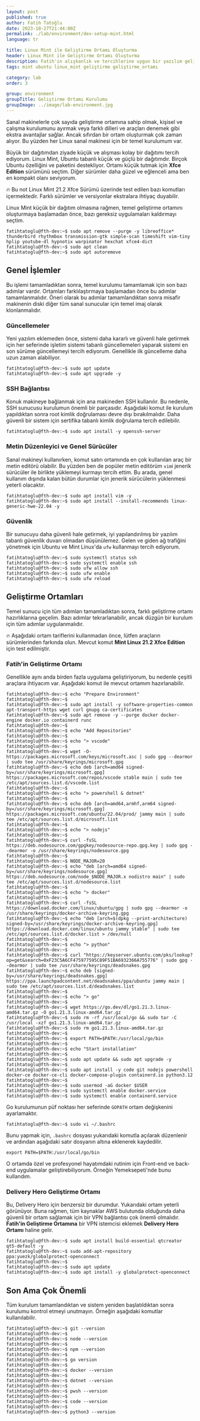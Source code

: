 ```yaml
---
layout: post
published: true
author: Fatih Tatoğlu
date: 2023-10-27T21:44:00Z
permalink: ./lab/environment/dev-setup-mint.html
language: tr

title: Linux Mint ile Geliştirme Ortamı Oluşturma
header: Linux Mint ile Geliştirme Ortamı Oluşturma
description: Fatih'in alışkanlık ve tercihlerine uygun bir yazılım geliştirme ortamı hazırlamak.
tags: mint ubuntu linux_mint geliştirme geliştirme_ortamı

category: lab
order: 3

group: environment
groupTitle: Geliştirme Ortamı Kurulumu
groupImage: ../image/lab-environment.jpg
---
```


Sanal makinelerle çok sayıda geliştirme ortamına sahip olmak, kişisel ve çalışma kurulumunu ayırmak veya farklı dilleri ve araçları denemek gibi ekstra avantajlar sağlar. Ancak sıfırdan bir ortam oluşturmak çok zaman alıyor. Bu yüzden her Linux sanal makinesi için bir temel kurulumum var.

Büyük bir dağıtımdan ziyade küçük ve alışması kolay bir dağıtımı tercih ediyorum. Linux Mint, Ubuntu tabanlı küçük ve güçlü bir dağıtımdır. Birçok Ubuntu özelliğini ve paketini destekliyor. Ortamı küçük tutmak için **Xfce Edition** sürümünü seçtim. Diğer sürümler daha güzel ve eğlenceli ama ben en kompakt olanı seviyorum.

🔥 Bu not Linux Mint 21.2 Xfce Sürümü üzerinde test edilen bazı komutları içermektedir. Farklı sürümler ve versiyonlar ekstralara ihtiyaç duyabilir.

Linux Mint küçük bir dağıtım olmasına rağmen, temel geliştirme ortamını oluşturmaya başlamadan önce, bazı gereksiz uygulamaları kaldırmayı seçtim.

```shell
fatihtatoglu@fth-dev:~$ sudo apt remove --purge -y libreoffice* thunderbird rhythmbox transmission-gtk simple-scan timeshift vim-tiny hplip youtube-dl hypnotix warpinator hexchat xfce4-dict
fatihtatoglu@fth-dev:~$ sudo apt clean
fatihtatoglu@fth-dev:~$ sudo apt autoremove
```

## Genel İşlemler

Bu işlemi tamamladıktan sonra, temel kurulumu tamamlamak için son bazı adımlar vardır. Ortamları farklılaştırmaya başlamadan önce bu adımlar tamamlanmalıdır. Öneri olarak bu adımlar tamamlandıktan sonra misafir makinenin diski diğer tüm sanal sunucular için temel imaj olarak klonlanmalıdır.

### Güncellemeler

Yeni yazılım eklemeden önce, sistemi daha kararlı ve güvenli hale getirmek için her seferinde işletim sistemi tabanlı güncellemeleri yaparak sistemi en son sürüme güncellemeyi tercih ediyorum. Genellikle ilk güncelleme daha uzun zaman alabiliyor.

```shell
fatihtatoglu@fth-dev:~$ sudo apt update
fatihtatoglu@fth-dev:~$ sudo apt upgrade -y
```

### SSH Bağlantısı

Konuk makineye bağlanmak için ana makineden SSH kullanılır. Bu nedenle, SSH sunucusu kurulumun önemli bir parçasıdır. Aşağıdaki komut ile kurulum yapıldıktan sonra root kimlik doğrulaması devre dışı bırakılmalıdır. Daha güvenli bir sistem için sertifika tabanlı kimlik doğrulama tercih edilebilir.

```shell
fatihtatoglu@fth-dev:~$ sudo apt install -y openssh-server
```

### Metin Düzenleyici ve Genel Sürücüler

Sanal makineyi kullanırken, komut satırı ortamında en çok kullanılan araç bir metin editörü olabilir. Bu yüzden ben de popüler metin editörüm `vim`i jenerik sürücüler ile birlikte yüklemeyi kurmayı tercih ettim. Bu arada, genel kullanım dışında kalan bütün durumlar için jenerik sürücülerin yüklenmesi yeterli olacaktır.

```shell
fatihtatoglu@fth-dev:~$ sudo apt install vim -y
fatihtatoglu@fth-dev:~$ sudo apt install --install-recommends linux-generic-hwe-22.04 -y
```

### Güvenlik

Bir sunucuyu daha güvenli hale getirmek, iyi yapılandırılmış bir yazılım tabanlı güvenlik duvarı olmadan düşünülemez. Gelen ve giden ağ trafiğini yönetmek için Ubuntu ve Mint Linux'da `ufw` kullanmayı tercih ediyorum.

```shell
fatihtatoglu@fth-dev:~$ sudo systemctl status ssh
fatihtatoglu@fth-dev:~$ sudo systemctl enable ssh
fatihtatoglu@fth-dev:~$ sudo ufw allow ssh
fatihtatoglu@fth-dev:~$ sudo ufw enable
fatihtatoglu@fth-dev:~$ sudo ufw reload
```

## Geliştirme Ortamları

Temel sunucu için tüm adımları tamamladıktan sonra, farklı geliştirme ortamı hazırlıklarına geçelim. Bazı adımlar tekrarlanabilir, ancak düzgün bir kurulum için tüm adımlar uygulanmalıdır.

🔥 Aşağıdaki ortam tariflerini kullanmadan önce, lütfen araçların sürümlerinden farkında olun. Mevcut komut **Mint Linux 21.2 Xfce Edition** için test edilmiştir.

### Fatih'in Geliştirme Ortamı

Genellikle aynı anda birden fazla uygulama geliştiriyorum, bu nedenle çeşitli araçlara ihtiyacım var. Aşağıdaki komut ile mevcut ortamım hazırlanabilir.

```shell
fatihtatoglu@fth-dev:~$ echo "Prepare Environment"
fatihtatoglu@fth-dev:~$ 
fatihtatoglu@fth-dev:~$ sudo apt install -y software-properties-common apt-transport-https wget curl gnupg ca-certificates
fatihtatoglu@fth-dev:~$ sudo apt remove -y --purge docker docker-engine docker.io containerd runc
fatihtatoglu@fth-dev:~$ 
fatihtatoglu@fth-dev:~$ echo "Add Repositories"
fatihtatoglu@fth-dev:~$ 
fatihtatoglu@fth-dev:~$ echo "> vscode"
fatihtatoglu@fth-dev:~$ 
fatihtatoglu@fth-dev:~$ wget -O- https://packages.microsoft.com/keys/microsoft.asc | sudo gpg --dearmor | sudo tee /usr/share/keyrings/microsoft.gpg
fatihtatoglu@fth-dev:~$ echo deb [arch=amd64 signed-by=/usr/share/keyrings/microsoft.gpg] https://packages.microsoft.com/repos/vscode stable main | sudo tee /etc/apt/sources.list.d/vscode.list
fatihtatoglu@fth-dev:~$ 
fatihtatoglu@fth-dev:~$ echo "> powershell & dotnet"
fatihtatoglu@fth-dev:~$ 
fatihtatoglu@fth-dev:~$ echo deb [arch=amd64,armhf,arm64 signed-by=/usr/share/keyrings/microsoft.gpg] https://packages.microsoft.com/ubuntu/22.04/prod/ jammy main | sudo tee /etc/apt/sources.list.d/microsoft.list
fatihtatoglu@fth-dev:~$ 
fatihtatoglu@fth-dev:~$ echo "> nodejs"
fatihtatoglu@fth-dev:~$ 
fatihtatoglu@fth-dev:~$ curl -fsSL https://deb.nodesource.com/gpgkey/nodesource-repo.gpg.key | sudo gpg --dearmor -o /usr/share/keyrings/nodesource.gpg
fatihtatoglu@fth-dev:~$ 
fatihtatoglu@fth-dev:~$ NODE_MAJOR=20
fatihtatoglu@fth-dev:~$ echo "deb [arch=amd64 signed-by=/usr/share/keyrings/nodesource.gpg] https://deb.nodesource.com/node_$NODE_MAJOR.x nodistro main" | sudo tee /etc/apt/sources.list.d/nodesource.list
fatihtatoglu@fth-dev:~$ 
fatihtatoglu@fth-dev:~$ echo "> docker"
fatihtatoglu@fth-dev:~$ 
fatihtatoglu@fth-dev:~$ curl -fsSL https://download.docker.com/linux/ubuntu/gpg | sudo gpg --dearmor -o /usr/share/keyrings/docker-archive-keyring.gpg
fatihtatoglu@fth-dev:~$ echo "deb [arch=$(dpkg --print-architecture) signed-by=/usr/share/keyrings/docker-archive-keyring.gpg] https://download.docker.com/linux/ubuntu jammy stable" | sudo tee /etc/apt/sources.list.d/docker.list > /dev/null
fatihtatoglu@fth-dev:~$ 
fatihtatoglu@fth-dev:~$ echo "> python"
fatihtatoglu@fth-dev:~$ 
fatihtatoglu@fth-dev:~$ curl "https://keyserver.ubuntu.com/pks/lookup?op=get&search=0xF23C5A6CF475977595C89F51BA6932366A755776" | sudo gpg --dearmor | sudo tee /usr/share/keyrings/deadsnakes.gpg
fatihtatoglu@fth-dev:~$ echo deb [signed-by=/usr/share/keyrings/deadsnakes.gpg] https://ppa.launchpadcontent.net/deadsnakes/ppa/ubuntu jammy main | sudo tee /etc/apt/sources.list.d/deadsnakes.list
fatihtatoglu@fth-dev:~$ 
fatihtatoglu@fth-dev:~$ echo "> go"
fatihtatoglu@fth-dev:~$ 
fatihtatoglu@fth-dev:~$ wget https://go.dev/dl/go1.21.3.linux-amd64.tar.gz -O go1.21.3.linux-amd64.tar.gz
fatihtatoglu@fth-dev:~$ sudo rm -rf /usr/local/go && sudo tar -C /usr/local -xzf go1.21.3.linux-amd64.tar.gz
fatihtatoglu@fth-dev:~$ sudo rm go1.21.3.linux-amd64.tar.gz
fatihtatoglu@fth-dev:~$ 
fatihtatoglu@fth-dev:~$ export PATH=$PATH:/usr/local/go/bin
fatihtatoglu@fth-dev:~$ 
fatihtatoglu@fth-dev:~$ echo "Start installation"
fatihtatoglu@fth-dev:~$ 
fatihtatoglu@fth-dev:~$ sudo apt update && sudo apt upgrade -y
fatihtatoglu@fth-dev:~$ 
fatihtatoglu@fth-dev:~$ sudo apt install -y code git nodejs powershell docker-ce docker-ce-cli docker-compose-plugin containerd.io python3.12
fatihtatoglu@fth-dev:~$ 
fatihtatoglu@fth-dev:~$ sudo usermod -aG docker $USER
fatihtatoglu@fth-dev:~$ sudo systemctl enable docker.service
fatihtatoglu@fth-dev:~$ sudo systemctl enable containerd.service
```

Go kurulumunun püf noktası her seferinde `GOPATH` ortam değişkenini ayarlamaktır.

```shell
fatihtatoglu@fth-dev:~$ sudo vi ~/.bashrc
```

Bunu yapmak için, `.bashrc` dosyası yukarıdaki komutla açılarak düzenlenir ve ardından aşağıdaki satır dosyanın altına eklenerek kaydedilir.

```text
export PATH=$PATH:/usr/local/go/bin
```

O ortamda özel ve profesyonel hayatımdaki rutinim için Front-end ve back-end uygulamalar geliştirebiliyorum. Örneğin Yemeksepeti'nde bunu kullandım.

### Delivery Hero Geliştirme Ortamı

Bu, Delivery Hero için benzersiz bir durumdur. Yukarıdaki ortam yeterli görünüyor. Buna rağmen, tüm kaynaklar AWS bulutunda olduğunda daha güvenli bir ortam sağlamak için bir VPN bağlantısı çok önemli olmalıdır. **Fatih'in Geliştirme Ortamına** bir VPN istemcisi eklemek **Delivery Hero Ortamı** haline gelir.

```shell
fatihtatoglu@fth-dev:~$ sudo apt install build-essential qtcreator qt5-default -y
fatihtatoglu@fth-dev:~$ sudo add-apt-repository ppa:yuezk/globalprotect-openconnect
fatihtatoglu@fth-dev:~$
fatihtatoglu@fth-dev:~$ sudo apt update
fatihtatoglu@fth-dev:~$ sudo apt install -y globalprotect-openconnect
```

## Son Ama Çok Önemli

Tüm kurulum tamamlandıktan ve sistem yeniden başlatıldıktan sonra kurulumu kontrol etmeyi unutmayın. Örneğin aşağıdaki komutlar kullanılabilir.

```shell
fatihtatoglu@fth-dev:~$ git --version
fatihtatoglu@fth-dev:~$
fatihtatoglu@fth-dev:~$ node --version
fatihtatoglu@fth-dev:~$
fatihtatoglu@fth-dev:~$ npm --version
fatihtatoglu@fth-dev:~$
fatihtatoglu@fth-dev:~$ go version
fatihtatoglu@fth-dev:~$
fatihtatoglu@fth-dev:~$ docker --version
fatihtatoglu@fth-dev:~$
fatihtatoglu@fth-dev:~$ dotnet --version
fatihtatoglu@fth-dev:~$
fatihtatoglu@fth-dev:~$ pwsh --version
fatihtatoglu@fth-dev:~$
fatihtatoglu@fth-dev:~$ code --version
fatihtatoglu@fth-dev:~$
fatihtatoglu@fth-dev:~$ python3 --version
```
